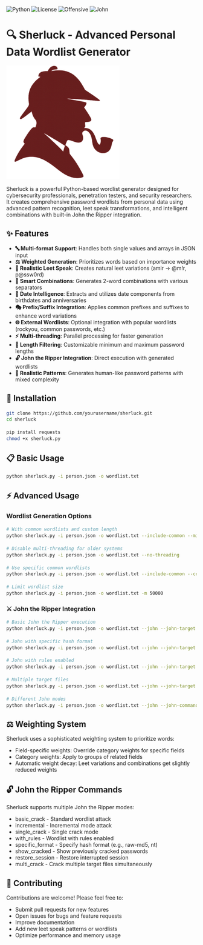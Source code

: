 ![Python](https://img.shields.io/badge/Python-3.6%2B-blue)
![License](https://img.shields.io/badge/License-MIT-green)
![Offensive](https://img.shields.io/badge/Purpose-Offensive%20Redteam-red)
![John](https://img.shields.io/badge/Integration-John%20The%20Ripper-orange)

# 🔍 Sherluck - Advanced Personal Data Wordlist Generator

<img src="./SherluckLogo.png" alt="Sherluck Icon" width="300"/>

Sherluck is a powerful Python-based wordlist generator designed for cybersecurity professionals, penetration testers, and security researchers. It creates comprehensive password wordlists from personal data using advanced pattern recognition, leet speak transformations, and intelligent combinations with built-in John the Ripper integration.

## ✨ Features

- **🔤 Multi-format Support**: Handles both single values and arrays in JSON input
- **⚖️ Weighted Generation**: Prioritizes words based on importance weights
- **🎯 Realistic Leet Speak**: Creates natural leet variations (amir → @m!r, p@ssw0rd)
- **🔗 Smart Combinations**: Generates 2-word combinations with various separators
- **📅 Date Intelligence**: Extracts and utilizes date components from birthdates and anniversaries
- **🎭 Prefix/Suffix Integration**: Applies common prefixes and suffixes to enhance word variations
- **🌐 External Wordlists**: Optional integration with popular wordlists (rockyou, common passwords, etc.)
- **⚡ Multi-threading**: Parallel processing for faster generation
- **📏 Length Filtering**: Customizable minimum and maximum password lengths
- **🔓 John the Ripper Integration**: Direct execution with generated wordlists
- **🎯 Realistic Patterns**: Generates human-like password patterns with mixed complexity

## 🚀 Installation

```bash
git clone https://github.com/yourusername/sherluck.git
cd sherluck

pip install requests
chmod +x sherluck.py
```

## 📋 Basic Usage

```bash
python sherluck.py -i person.json -o wordlist.txt
```
## ⚡ Advanced Usage

### Wordlist Generation Options

```bash
# With common wordlists and custom length
python sherluck.py -i person.json -o wordlist.txt --include-common --min-length 6 --max-length 25

# Disable multi-threading for older systems
python sherluck.py -i person.json -o wordlist.txt --no-threading

# Use specific common wordlists
python sherluck.py -i person.json -o wordlist.txt --include-common --common-lists rockyou common_passwords

# Limit wordlist size
python sherluck.py -i person.json -o wordlist.txt -m 50000
```

### ⚔️ John the Ripper Integration

```bash
# Basic John the Ripper execution
python sherluck.py -i person.json -o wordlist.txt --john --john-target hashes.txt

# John with specific hash format
python sherluck.py -i person.json -o wordlist.txt --john --john-target hashes.txt --john-format raw-md5

# John with rules enabled
python sherluck.py -i person.json -o wordlist.txt --john --john-target hashes.txt --john-rules

# Multiple target files
python sherluck.py -i person.json -o wordlist.txt --john --john-target hash1.txt hash2.txt hash3.txt

# Different John modes
python sherluck.py -i person.json -o wordlist.txt --john --john-command with_rules --john-target hashes.txt
```

## ⚖️ Weighting System
Sherluck uses a sophisticated weighting system to prioritize words:

- Field-specific weights: Override category weights for specific fields
- Category weights: Apply to groups of related fields
- Automatic weight decay: Leet variations and combinations get slightly reduced weights

## 🔓 John the Ripper Commands
Sherluck supports multiple John the Ripper modes:

- basic_crack - Standard wordlist attack
- incremental - Incremental mode attack
- single_crack - Single crack mode
- with_rules - Wordlist with rules enabled
- specific_format - Specify hash format (e.g., raw-md5, nt)
- show_cracked - Show previously cracked passwords
- restore_session - Restore interrupted session
- multi_crack - Crack multiple target files simultaneously

## 🤝 Contributing

Contributions are welcome! Please feel free to:

- Submit pull requests for new features
- Open issues for bugs and feature requests
- Improve documentation
- Add new leet speak patterns or wordlists
- Optimize performance and memory usage